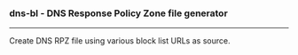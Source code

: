 ### dns-bl - DNS Response Policy Zone file generator

___

Create DNS RPZ file using various block list URLs as source.
